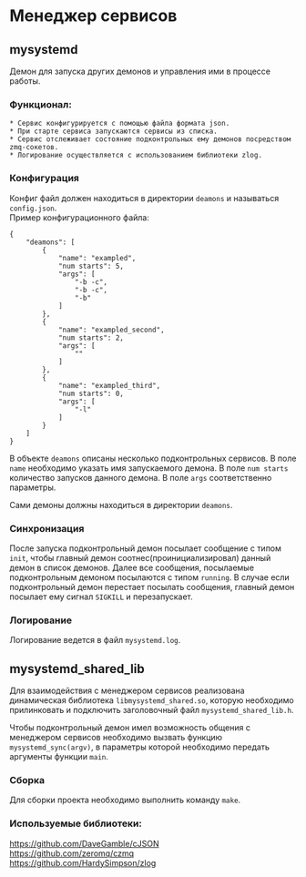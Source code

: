 # Менеджер сервисов

## mysystemd

Демон для запуска других демонов и управления ими в процессе работы.


### Функционал:

    * Сервис конфигурируется с помощью файла формата json.
    * При старте сервиса запускаются сервисы из списка.
    * Сервис отслеживает состояние подконтрольных ему демонов посредством zmq-сокетов. 
    * Логирование осуществляется с использованием библиотеки zlog.


### Конфигурация
Конфиг файл должен находиться в директории `deamons` и называться `config.json`.  
Пример конфигурационного файла:

    {
        "deamons": [
            {
                "name": "exampled",
                "num starts": 5,
                "args": [
                    "-b -c",
                    "-b -c",
                    "-b"
                ]
            },
            {
                "name": "exampled_second",
                "num starts": 2,
                "args": [
                    ""
                ]
            },
            {
                "name": "exampled_third",
                "num starts": 0,
                "args": [
                    "-l"
                ]
            }
        ]
    }

В объекте `deamons` описаны несколько подконтрольных сервисов.
В поле `name` необходимо указать имя запускаемого демона.
В поле `num starts` количество запусков данного демона.
В поле `args` соответственно параметры.

Сами демоны должны находиться в директории `deamons`.


### Синхронизация 

После запуска подконтрольный демон посылает сообщение с типом `init`, чтобы главный демон 
соотнес(проинициализировал) данный демон в список демонов.
Далее все сообщения, посылаемые подконтрольным демоном посылаются с типом `running`.
В случае если подконтрольный демон перестает посылать сообщения, главный демон посылает ему 
сигнал `SIGKILL` и перезапускает.


### Логирование

Логирование ведется в файл `mysystemd.log`.


## mysystemd_shared_lib

Для взаимодействия с менеджером сервисов реализована динамическая библиотека `libmysystemd_shared.so`, 
которую необходимо прилинковать и подключить заголовочный файл `mysystemd_shared_lib.h`.

Чтобы подконтрольный демон имел возможность общения с менеджером сервисов необходимо вызвать 
функцию `mysystemd_sync(argv)`, в параметры которой необходимо передать аргументы функции `main`.


### Сборка

Для сборки проекта необходимо выполнить команду `make`.

### Используемые библиотеки:

<https://github.com/DaveGamble/cJSON>  
<https://github.com/zeromq/czmq>  
<https://github.com/HardySimpson/zlog>  

